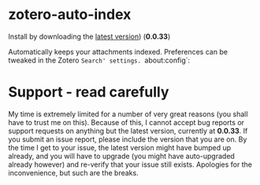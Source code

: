 zotero-auto-index
=================

Install by downloading the [latest version](https://zotplus.github.io/auto-index/zotero-auto-index-0.0.33.xpi)) (**0.0.33**)

Automatically keeps your attachments indexed. Preferences can be tweaked in the Zotero `Search' settings.
`about:config`:

# Support - read carefully

My time is extremely limited for a number of very great reasons (you shall have to trust me on this). Because of this, I
cannot accept bug reports
or support requests on anything but the latest version, currently at **0.0.33**. If you submit an issue report,
please include the version that you are on. By the time I get to your issue, the latest version might have bumped up
already, and you
will have to upgrade (you might have auto-upgraded already however) and re-verify that your issue still exists.
Apologies for the inconvenience, but such
are the breaks.

